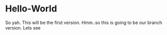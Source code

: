 # Hello-World

So yah. This will be the first version.
Hmm..so this is going to be our branch version. Lets see
